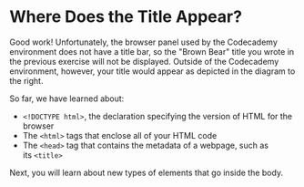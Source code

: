Where Does the Title Appear?
============================

Good work! Unfortunately, the browser panel used by the Codecademy environment does not have a title bar, so the "Brown Bear" title you wrote in the previous exercise will not be displayed. Outside of the Codecademy environment, however, your title would appear as depicted in the diagram to the right.

So far, we have learned about:

-   `<!DOCTYPE html>`, the declaration specifying the version of HTML for the browser
-   The `<html>` tags that enclose all of your HTML code
-   The `<head>` tag that contains the metadata of a webpage, such as its `<title>`

Next, you will learn about new types of elements that go inside the body.
